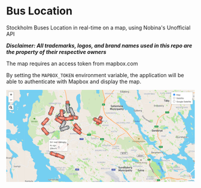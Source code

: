# Bus Location 

Stockholm Buses Location in real-time on a map, using Nobina's Unofficial API

**_Disclaimer: All trademarks, logos, and brand names used in this repo are the property of their respective owners_**

The map requires an access token from mapbox.com

By setting the ``MAPBOX_TOKEN`` environment variable, the application will be able to authenticate with Mapbox and display the map.


![Demo Image](static/demo.jpg)